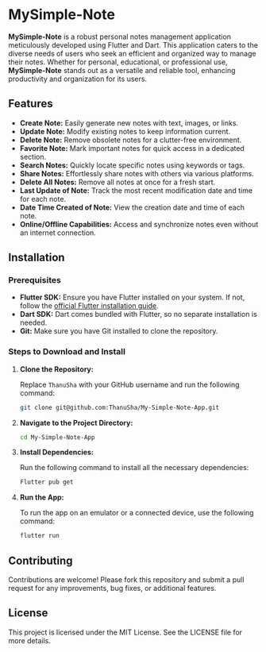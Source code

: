 # MySimple-Note

**MySimple-Note** is a robust personal notes management application meticulously developed using Flutter and Dart. This application caters to the diverse needs of users who seek an efficient and organized way to manage their notes. Whether for personal, educational, or professional use, **MySimple-Note** stands out as a versatile and reliable tool, enhancing productivity and organization for its users.

## Features

- **Create Note:** Easily generate new notes with text, images, or links.
- **Update Note:** Modify existing notes to keep information current.
- **Delete Note:** Remove obsolete notes for a clutter-free environment.
- **Favorite Note:** Mark important notes for quick access in a dedicated section.
- **Search Notes:** Quickly locate specific notes using keywords or tags.
- **Share Notes:** Effortlessly share notes with others via various platforms.
- **Delete All Notes:** Remove all notes at once for a fresh start.
- **Last Update of Note:** Track the most recent modification date and time for each note.
- **Date Time Created of Note:** View the creation date and time of each note.
- **Online/Offline Capabilities:** Access and synchronize notes even without an internet connection.

## Installation

### Prerequisites

- **Flutter SDK:** Ensure you have Flutter installed on your system. If not, follow the [official Flutter installation guide](https://flutter.dev/docs/get-started/install).
- **Dart SDK:** Dart comes bundled with Flutter, so no separate installation is needed.
- **Git:** Make sure you have Git installed to clone the repository.

### Steps to Download and Install

1. **Clone the Repository:**

   Replace `ThanuSha` with your GitHub username and run the following command:

   ```bash
   git clone git@github.com:ThanuSha/My-Simple-Note-App.git

2. **Navigate to the Project Directory:**

   ```bash
   cd My-Simple-Note-App
   
3. **Install Dependencies:**

   Run the following command to install all the necessary dependencies:

   ```bash
   Flutter pub get

4. **Run the App:**

   To run the app on an emulator or a connected device, use the following command:

   ```bash
   flutter run

## Contributing
  
  Contributions are welcome! Please fork this repository and submit a pull request for any improvements, bug fixes, or additional features.

## License
  
  This project is licensed under the MIT License. See the LICENSE file for more details.
